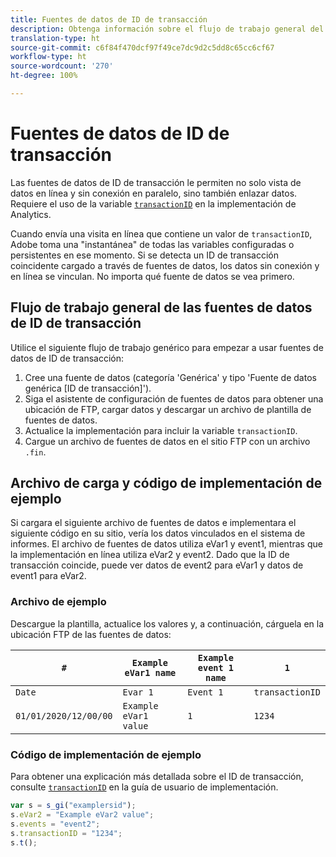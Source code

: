 ```yaml
---
title: Fuentes de datos de ID de transacción
description: Obtenga información sobre el flujo de trabajo general del uso de fuentes de datos con ID de transacción.
translation-type: ht
source-git-commit: c6f84f470dcf97f49ce7dc9d2c5dd8c65cc6cf67
workflow-type: ht
source-wordcount: '270'
ht-degree: 100%

---
```



# Fuentes de datos de ID de transacción

Las fuentes de datos de ID de transacción le permiten no solo vista de datos en línea y sin conexión en paralelo, sino también enlazar datos. Requiere el uso de la variable [`transactionID`](/help/implement/vars/page-vars/transactionid.md) en la implementación de Analytics.

Cuando envía una visita en línea que contiene un valor de `transactionID`, Adobe toma una &quot;instantánea&quot; de todas las variables configuradas o persistentes en ese momento. Si se detecta un ID de transacción coincidente cargado a través de fuentes de datos, los datos sin conexión y en línea se vinculan. No importa qué fuente de datos se vea primero.

## Flujo de trabajo general de las fuentes de datos de ID de transacción

Utilice el siguiente flujo de trabajo genérico para empezar a usar fuentes de datos de ID de transacción:

1. Cree una fuente de datos (categoría &#39;Genérica&#39; y tipo &#39;Fuente de datos genérica [ID de transacción]&#39;).
1. Siga el asistente de configuración de fuentes de datos para obtener una ubicación de FTP, cargar datos y descargar un archivo de plantilla de fuentes de datos.
1. Actualice la implementación para incluir la variable `transactionID`.
1. Cargue un archivo de fuentes de datos en el sitio FTP con un archivo `.fin`.

## Archivo de carga y código de implementación de ejemplo

Si cargara el siguiente archivo de fuentes de datos e implementara el siguiente código en su sitio, vería los datos vinculados en el sistema de informes. El archivo de fuentes de datos utiliza eVar1 y event1, mientras que la implementación en línea utiliza eVar2 y event2. Dado que la ID de transacción coincide, puede ver datos de event2 para eVar1 y datos de event1 para eVar2.

### Archivo de ejemplo

Descargue la plantilla, actualice los valores y, a continuación, cárguela en la ubicación FTP de las fuentes de datos:

| `#` | `Example eVar1 name` | `Example event 1 name` | `1` |
|---|---|---|---|
| `Date` | `Evar 1` | `Event 1` | `transactionID` |
| `01/01/2020/12/00/00` | `Example eVar1 value` | `1` | `1234` |

### Código de implementación de ejemplo

Para obtener una explicación más detallada sobre el ID de transacción, consulte [`transactionID`](/help/implement/vars/page-vars/transactionid.md) en la guía de usuario de implementación.

```js
var s = s_gi("examplersid");
s.eVar2 = "Example eVar2 value";
s.events = "event2";
s.transactionID = "1234";
s.t();
```
